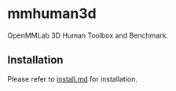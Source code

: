 # mmhuman3d

OpenMMLab 3D Human Toolbox and Benchmark.

## Installation

Please refer to [install.md](docs/install.md) for installation.
